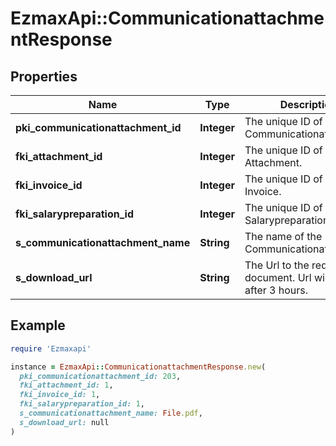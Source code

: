 # EzmaxApi::CommunicationattachmentResponse

## Properties

| Name | Type | Description | Notes |
| ---- | ---- | ----------- | ----- |
| **pki_communicationattachment_id** | **Integer** | The unique ID of the Communicationattachment |  |
| **fki_attachment_id** | **Integer** | The unique ID of the Attachment. | [optional] |
| **fki_invoice_id** | **Integer** | The unique ID of the Invoice. | [optional] |
| **fki_salarypreparation_id** | **Integer** | The unique ID of the Salarypreparation. | [optional] |
| **s_communicationattachment_name** | **String** | The name of the Communicationattachment |  |
| **s_download_url** | **String** | The Url to the requested document.  Url will expire after 3 hours. | [optional] |

## Example

```ruby
require 'Ezmaxapi'

instance = EzmaxApi::CommunicationattachmentResponse.new(
  pki_communicationattachment_id: 203,
  fki_attachment_id: 1,
  fki_invoice_id: 1,
  fki_salarypreparation_id: 1,
  s_communicationattachment_name: File.pdf,
  s_download_url: null
)
```


